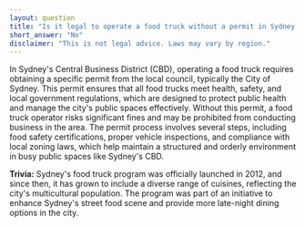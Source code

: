 ```yaml
---
layout: question
title: "Is it legal to operate a food truck without a permit in Sydney's CBD?"
short_answer: "No"
disclaimer: "This is not legal advice. Laws may vary by region."
---
```


In Sydney's Central Business District (CBD), operating a food truck requires obtaining a specific permit from the local council, typically the City of Sydney. This permit ensures that all food trucks meet health, safety, and local government regulations, which are designed to protect public health and manage the city's public spaces effectively. Without this permit, a food truck operator risks significant fines and may be prohibited from conducting business in the area. The permit process involves several steps, including food safety certifications, proper vehicle inspections, and compliance with local zoning laws, which help maintain a structured and orderly environment in busy public spaces like Sydney's CBD.

**Trivia:** Sydney's food truck program was officially launched in 2012, and since then, it has grown to include a diverse range of cuisines, reflecting the city's multicultural population. The program was part of an initiative to enhance Sydney's street food scene and provide more late-night dining options in the city.
